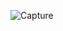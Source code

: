 ![Capture](https://user-images.githubusercontent.com/63875409/124087143-5eb3d180-da6f-11eb-8ac0-4a971e5a180d.PNG)
